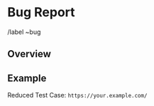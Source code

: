 # Bug Report
/label ~bug

## Overview
<!---
Provide a description of the issue, version number, and relevant use-case notes. If the issue was introduced by an update, specify the previous working version.
--->



## Example
<!---
Please create a reduced test case demonstrating the issue. This can be done by forking the Codepen linked below, or by creating a public git repository. Zip files will not be reviewed. If applicable, detail the necessary steps to reproduce the issue.

Codepen: https://codepen.io/aa0/pen/BaYXPRd
--->

Reduced Test Case: `https://your.example.com/`
